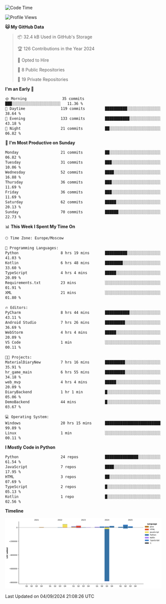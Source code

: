 <!--START_SECTION:waka-->
![Code Time](http://img.shields.io/badge/Code%20Time-505%20hrs%2016%20mins-blue)

![Profile Views](http://img.shields.io/badge/Profile%20Views-9-blue)

**🐱 My GitHub Data** 

> 📦 32.4 kB Used in GitHub's Storage 
 > 
> 🏆 126 Contributions in the Year 2024
 > 
> 💼 Opted to Hire
 > 
> 📜 8 Public Repositories 
 > 
> 🔑 19 Private Repositories 
 > 
**I'm an Early 🐤** 

```text
🌞 Morning                35 commits          ███░░░░░░░░░░░░░░░░░░░░░░   11.36 % 
🌆 Daytime                119 commits         ██████████░░░░░░░░░░░░░░░   38.64 % 
🌃 Evening                133 commits         ███████████░░░░░░░░░░░░░░   43.18 % 
🌙 Night                  21 commits          ██░░░░░░░░░░░░░░░░░░░░░░░   06.82 % 
```
📅 **I'm Most Productive on Sunday** 

```text
Monday                   21 commits          ██░░░░░░░░░░░░░░░░░░░░░░░   06.82 % 
Tuesday                  31 commits          ███░░░░░░░░░░░░░░░░░░░░░░   10.06 % 
Wednesday                52 commits          ████░░░░░░░░░░░░░░░░░░░░░   16.88 % 
Thursday                 36 commits          ███░░░░░░░░░░░░░░░░░░░░░░   11.69 % 
Friday                   36 commits          ███░░░░░░░░░░░░░░░░░░░░░░   11.69 % 
Saturday                 62 commits          █████░░░░░░░░░░░░░░░░░░░░   20.13 % 
Sunday                   70 commits          ██████░░░░░░░░░░░░░░░░░░░   22.73 % 
```


📊 **This Week I Spent My Time On** 

```text
🕑︎ Time Zone: Europe/Moscow

💬 Programming Languages: 
Python                   8 hrs 19 mins       ██████████░░░░░░░░░░░░░░░   41.03 % 
Kotlin                   6 hrs 48 mins       ████████░░░░░░░░░░░░░░░░░   33.60 % 
TypeScript               4 hrs 4 mins        █████░░░░░░░░░░░░░░░░░░░░   20.09 % 
Requirements.txt         23 mins             ░░░░░░░░░░░░░░░░░░░░░░░░░   01.91 % 
XML                      21 mins             ░░░░░░░░░░░░░░░░░░░░░░░░░   01.80 % 

🔥 Editors: 
PyCharm                  8 hrs 44 mins       ███████████░░░░░░░░░░░░░░   43.11 % 
Android Studio           7 hrs 26 mins       █████████░░░░░░░░░░░░░░░░   36.69 % 
WebStorm                 4 hrs 4 mins        █████░░░░░░░░░░░░░░░░░░░░   20.09 % 
VS Code                  1 min               ░░░░░░░░░░░░░░░░░░░░░░░░░   00.11 % 

🐱‍💻 Projects: 
MaterialDiaryNew         7 hrs 16 mins       █████████░░░░░░░░░░░░░░░░   35.91 % 
hr_game_main             6 hrs 55 mins       █████████░░░░░░░░░░░░░░░░   34.18 % 
web_mvp                  4 hrs 4 mins        █████░░░░░░░░░░░░░░░░░░░░   20.09 % 
DiaryBackend             1 hr 1 min          █░░░░░░░░░░░░░░░░░░░░░░░░   05.06 % 
DemoBackend              44 mins             █░░░░░░░░░░░░░░░░░░░░░░░░   03.67 % 

💻 Operating System: 
Windows                  20 hrs 15 mins      █████████████████████████   99.89 % 
Linux                    1 min               ░░░░░░░░░░░░░░░░░░░░░░░░░   00.11 % 
```

**I Mostly Code in Python** 

```text
Python                   24 repos            ███████████████░░░░░░░░░░   61.54 % 
JavaScript               7 repos             ████░░░░░░░░░░░░░░░░░░░░░   17.95 % 
HTML                     3 repos             ██░░░░░░░░░░░░░░░░░░░░░░░   07.69 % 
TypeScript               2 repos             █░░░░░░░░░░░░░░░░░░░░░░░░   05.13 % 
Kotlin                   1 repo              █░░░░░░░░░░░░░░░░░░░░░░░░   02.56 % 
```



**Timeline**

![Lines of Code chart](https://raw.githubusercontent.com/adlemx/adlemx/main/assets/bar_graph.png)


 Last Updated on 04/09/2024 21:08:26 UTC
<!--END_SECTION:waka-->
